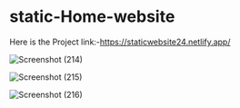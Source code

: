 # static-Home-website

Here is the Project link:-https://staticwebsite24.netlify.app/

![Screenshot (214)](https://github.com/harshsinghmumbai/static-website/assets/145204222/874554ff-dbe9-4b6a-9fd7-188a69b5d61b)

![Screenshot (215)](https://github.com/harshsinghmumbai/static-website/assets/145204222/4bbb624b-c2ee-45c3-9d42-b0451ed9ecbb)

![Screenshot (216)](https://github.com/harshsinghmumbai/static-website/assets/145204222/4d675d2a-4712-4c4c-8c81-4e17933f811b)

 

